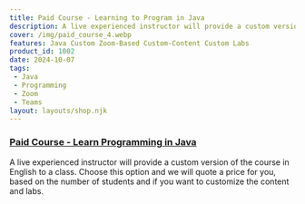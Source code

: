 ```yaml
---
title: Paid Course - Learning to Program in Java
description: A live experienced instructor will provide a custom version of the course in English.
cover: /img/paid_course_4.webp
features: Java Custom Zoom-Based Custom-Content Custom Labs
product_id: 1002
date: 2024-10-07
tags:
 - Java
 - Programming
 - Zoom
 - Teams
layout: layouts/shop.njk
---
```


### [Paid Course - Learn Programming in Java]({{page.url}})

A live experienced instructor will provide a custom version of the course in English to a class. Choose this option and we will quote a price for you, based on the number of students and if you want to customize the content and labs.
